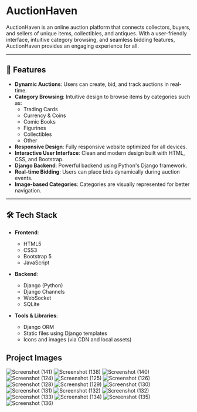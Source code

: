 
# AuctionHaven

AuctionHaven is an online auction platform that connects collectors, buyers, and sellers of unique items, collectibles, and antiques. With a user-friendly interface, intuitive category browsing, and seamless bidding features, AuctionHaven provides an engaging experience for all.

---

## 🌟 Features

- **Dynamic Auctions**: Users can create, bid, and track auctions in real-time.
- **Category Browsing**: Intuitive design to browse items by categories such as:
  - Trading Cards
  - Currency & Coins
  - Comic Books
  - Figurines
  - Collectibles
  - Other
- **Responsive Design**: Fully responsive website optimized for all devices.
- **Interactive User Interface**: Clean and modern design built with HTML, CSS, and Bootstrap.
- **Django Backend**: Powerful backend using Python's Django framework.
- **Real-time Bidding**: Users can place bids dynamically during auction events.
- **Image-based Categories**: Categories are visually represented for better navigation.

---

## 🛠️ Tech Stack

- **Frontend**:
  - HTML5
  - CSS3
  - Bootstrap 5
  - JavaScript

- **Backend**:
  - Django (Python)
  - Django Channels
  - WebSocket
  - SQLite

- **Tools & Libraries**:
  - Django ORM
  - Static files using Django templates
  - Icons and images (via CDN and local assets)
## Project Images
![Screenshot (141)](https://github.com/user-attachments/assets/377eeedb-ab3a-4aa4-88f6-cc857b88d520)
![Screenshot (138)](https://github.com/user-attachments/assets/47c4134a-dbca-4668-b48e-4e5be881eddc)
![Screenshot (140)](https://github.com/user-attachments/assets/132a34df-74b6-48d4-afa4-5378245933ad)
![Screenshot (124)](https://github.com/user-attachments/assets/70fec760-c3db-40f9-aad3-0a62028ba95e)
![Screenshot (125)](https://github.com/user-attachments/assets/85402bd3-c3b2-4a9c-8e69-636e004fb865)
![Screenshot (126)](https://github.com/user-attachments/assets/3e988189-fa67-467e-9685-922f12bf56a7)
![Screenshot (128)](https://github.com/user-attachments/assets/51b616d7-a51b-40b3-ac8a-502b4dcb1265)
![Screenshot (129)](https://github.com/user-attachments/assets/6fc27136-e2d6-406c-b56e-3938822060d7)
![Screenshot (130)](https://github.com/user-attachments/assets/a0bf656a-9657-4d81-8cb6-41b1d0289cb0)
![Screenshot (131)](https://github.com/user-attachments/assets/a836ed0f-1764-45d8-872d-81d65c460f44)
![Screenshot (132)](https://github.com/user-attachments/assets/042b62ea-c33c-499a-b194-cbb528d29016)
![Screenshot (132)](https://github.com/user-attachments/assets/042b62ea-c33c-499a-b194-cbb528d29016)
![Screenshot (133)](https://github.com/user-attachments/assets/52431f60-3fef-40ae-9d2d-448ca2d5b2ff)
![Screenshot (134)](https://github.com/user-attachments/assets/5d68a1aa-3fc7-4e75-a55f-434b47e1ad85)
![Screenshot (135)](https://github.com/user-attachments/assets/e762903c-d4b7-4fb7-ae67-c474389dcfb3)
![Screenshot (136)](https://github.com/user-attachments/assets/ba25ef28-5ae4-4ac3-ac80-dd720993f796)









